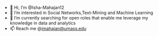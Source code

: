 - 👋 Hi, I’m @Isha-Mahajan12
- 👀 I’m interested in Social Networks,Text-Mining and Machine Learning 
- 🌱 I’m currently searching for open roles that enable me leverage my knowledge in data and analytics
- 📫 Reach me @imahajan@umass.edu

<!---
Isha-Mahajan12/Isha-Mahajan12 is a ✨ special ✨ repository because its `README.md` (this file) appears on your GitHub profile.
You can click the Preview link to take a look at your changes.
--->
